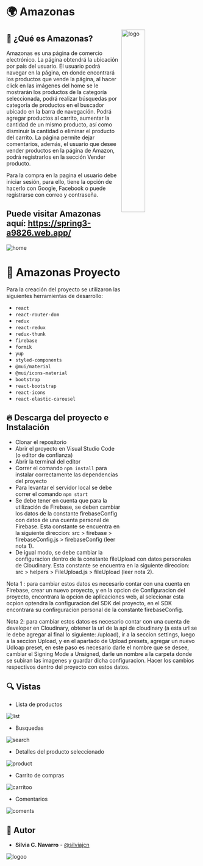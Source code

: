 # 🌍 Amazonas

<img width="35%" align="right" style="margin-right:5%" alt="logo" src="https://res.cloudinary.com/silviajcn/image/upload/v1641583841/SPRING-3/logo-footer_zysgvs.png" />

## 📌 ¿Qué es Amazonas? 
Amazonas es una página de comercio electrónico. La página obtendrá la ubicación por país del usuario. El usuario podrá navegar en la página, en donde encontrará los productos que vende la página, al hacer click en las imágenes del home se le mostrarán los productos de la categoría seleccionada, podrá realizar búsquedas por categoría de productos en el buscador ubicado en la barra de navegación. Podrá agregar productos al carrito, aumentar la cantidad de un mismo producto, así como disminuir la cantidad o eliminar el producto del carrito. La página permite dejar comentarios, además, el usuario que desee vender productos en la página de Amazon, podrá registrarlos en la sección Vender producto.

Para la compra en la pagina el usuario debe iniciar sesión, para ello, tiene la opción de hacerlo con Google, Facebook o puede registrarse con correo y contraseña.

## Puede visitar Amazonas aquí: https://spring3-a9826.web.app/

![home](https://user-images.githubusercontent.com/88461234/150698098-c27325cb-0ec5-40cb-915d-a3d4feeca2f7.png)

    
# 💎 Amazonas Proyecto

Para la creación del proyecto se utilizaron las siguientes herramientas de desarrollo:

* ```react```
* ```react-router-dom```
* ```redux```
* ```react-redux```
* ```redux-thunk```
* ```firebase```
* ```formik```
* ```yup```
* ```styled-components```
* ```@mui/material```
* ```@mui/icons-material```
* ```bootstrap```
* ```react-bootstrap```
* ```react-icons```
* ```react-elastic-carousel```

## 🔥 Descarga del proyecto e Instalación

* Clonar el repositorio
* Abrir el proyecto en Visual Studio Code (o editor de confianza)
* Abrir la terminal del editor
* Correr el comando ```npm install``` para instalar correctamente las dependencias del proyecto
* Para levantar el servidor local se debe correr el comando ```npm start```
* Se debe tener en cuenta que para la utilización de Firebase, se deben cambiar los datos de la constante firebaseConfig con datos de una cuenta personal de Firebase. Esta constante se encuentra en la siguiente direccion: src > firebase > firebaseConfig.js > firebaseConfig (leer nota 1).
* De igual modo, se debe cambiar la configuracion dentro de la constante fileUpload con datos personales de Cloudinary. Esta constante se encuentra en la siguiente direccion: src > helpers > FileUpload.js > fileUpload (leer nota 2).

Nota 1 : para cambiar estos datos es necesario contar con una cuenta en Firebase, crear un nuevo proyecto, y en la opcion de Configuracion del proyecto, encontrara la opcion de aplicaciones web, al selecionar esta ocpion optendra la configuracion del SDK del proyecto, en el SDK encontrara su confirguracion personal de la constante firebaseConfig.

Nota 2: para cambiar estos datos es necesario contar con una cuenta de developer en Cloudinary, obtener la url de la api de cloudinary (a esta url se le debe agregar al final lo siguiente: /upload), ir a la seccion settings, luego a la seccion Upload, y en el apartado de Upload presets, agregar un nuevo Udloap preset, en este paso es necesario darle el nombre que se desee, cambiar el Signing Mode a Unsigned, darle un nombre a la carpeta donde se subiran las imagenes y guardar dicha configuracion. Hacer los cambios respectivos dentro del proyecto con estos datos.

## 🔍 Vistas 

* Lista de productos

![list](https://user-images.githubusercontent.com/88461234/150698393-d042a2fd-f748-4720-a42d-4e11371cd247.png)

* Busquedas

![search](https://user-images.githubusercontent.com/88461234/150698404-becee03e-3144-4555-bd66-710f1c3c4076.png)

* Detalles del producto seleccionado

![product](https://user-images.githubusercontent.com/88461234/150698427-07a91775-41d8-4c61-b78e-f3e305a164e7.png)

* Carrito de compras

![carritoo](https://user-images.githubusercontent.com/88461234/150698444-cfd25405-37de-4336-b780-66837eea2640.png)

* Comentarios

![coments](https://user-images.githubusercontent.com/88461234/150698468-622f12c6-38c8-4162-8f5f-2ce22f0eb883.png)



## 🌟 Autor

* **Silvia C. Navarro**  - [@silviajcn](https://github.com/silviajcn)

![logoo](https://user-images.githubusercontent.com/88461234/150699439-457e6941-d9cc-482b-81d9-b6a7249ec642.png)

